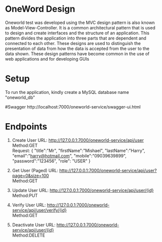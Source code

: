 # OneWord Design

Oneworld test was developed using the MVC design pattern is also known as Model-View-Controller. It is a common architectural pattern that is used to design and create interfaces and the structure of an application.
This pattern divides the application into three parts that are dependent and connected to each other. These designs are used to distinguish the presentation of data from how the data is accepted from the user to the 
data shown. These design patterns have become common in the use of web applications and for developing GUIs

# Setup
To run the application, kindly create a MySQL database name "oneworld_db"

#Swagger
http://localhost:7000/oneworld-service/swagger-ui.html

# Endpoints
1.  Create User
URL: http://127.0.0.1:7000/oneworld-service/api/user<br>
Method:GET<br>
Request:
{
    "title":"Mr",
    "firstName":"Mishael",
    "lastName":"Harry",
    "email":"harry@hotmail.com",
    "mobile":"09039639899",
    "password":"123456",
    "role": "USER"
}

2.  Get User (Paged)
URL: http://127.0.0.1:7000/oneworld-service/api/user?page=0&size=100 <br>
Method:GET<br>

3.  Update User
URL: http://127.0.0.1:7000/oneworld-service/api/user/{id} <br>
Method:PUT<br>

4.  Verify User
URL: http://127.0.0.1:7000/oneworld-service/api/user/verify/{id}  <br>
Method:GET<br>

5.  Deactivate User
URL: http://127.0.0.1:7000/oneworld-service/api/user/{id}  <br>
Method:DELETE<br>


